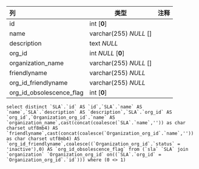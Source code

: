 | 列                       | 类型                   | 注释 |
| :----------------------- | ---------------------- | ---- |
| id                       | int [**0**]            |      |
| name                     | varchar(255) *NULL* [] |      |
| description              | text *NULL*            |      |
| org_id                   | int *NULL* [**0**]     |      |
| organization_name        | varchar(255) *NULL* [] |      |
| friendlyname             | varchar(255) *NULL*    |      |
| org_id_friendlyname      | varchar(255) *NULL*    |      |
| org_id_obsolescence_flag | int [**0**]            |      |

```
select distinct `SLA`.`id` AS `id`,`SLA`.`name` AS `name`,`SLA`.`description` AS `description`,`SLA`.`org_id` AS `org_id`,`Organization_org_id`.`name` AS `organization_name`,cast(concat(coalesce(`SLA`.`name`,'')) as char charset utf8mb4) AS `friendlyname`,cast(concat(coalesce(`Organization_org_id`.`name`,'')) as char charset utf8mb4) AS `org_id_friendlyname`,coalesce((`Organization_org_id`.`status` = 'inactive'),0) AS `org_id_obsolescence_flag` from (`sla` `SLA` join `organization` `Organization_org_id` on((`SLA`.`org_id` = `Organization_org_id`.`id`))) where (0 <> 1)
```

